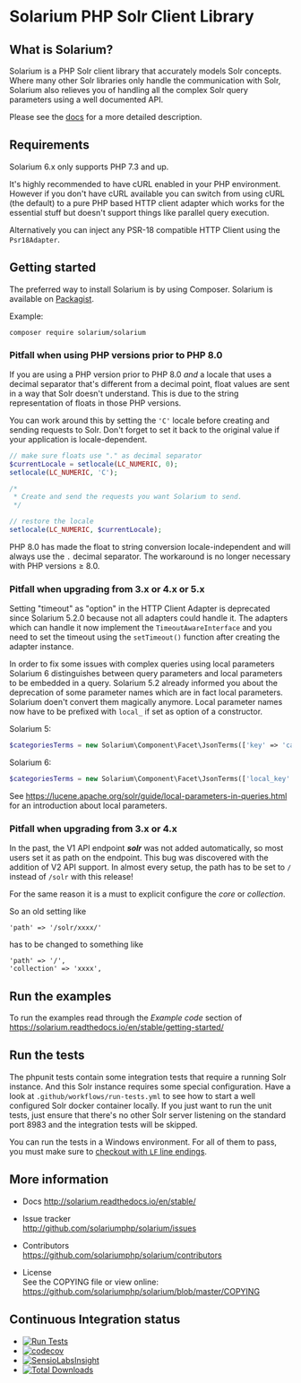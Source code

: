 # Solarium PHP Solr Client Library

## What is Solarium?

Solarium is a PHP Solr client library that accurately models Solr concepts. Where many other Solr libraries only handle
the communication with Solr, Solarium also relieves you of handling all the complex Solr query parameters using a
well documented API.

Please see the [docs](http://solarium.readthedocs.io/en/stable/) for a more detailed description.

## Requirements

Solarium 6.x only supports PHP 7.3 and up.

It's highly recommended to have cURL enabled in your PHP environment. However if you don't have cURL available you can
switch from using cURL (the default) to a pure PHP based HTTP client adapter which works for the essential stuff but
doesn't support things like parallel query execution.

Alternatively you can inject any PSR-18 compatible HTTP Client using the `Psr18Adapter`.

## Getting started

The preferred way to install Solarium is by using Composer. Solarium is available on
[Packagist](https://packagist.org/packages/solarium/solarium).

Example:
```
composer require solarium/solarium
```

### Pitfall when using PHP versions prior to PHP 8.0

If you are using a PHP version prior to PHP 8.0 *and* a locale that uses a decimal separator that's different
from a decimal point, float values are sent in a way that Solr doesn't understand. This is due to the string
representation of floats in those PHP versions.

You can work around this by setting the `'C'` locale before creating and sending requests to Solr. Don't forget
to set it back to the original value if your application is locale-dependent.

```php
// make sure floats use "." as decimal separator
$currentLocale = setlocale(LC_NUMERIC, 0);
setlocale(LC_NUMERIC, 'C');

/*
 * Create and send the requests you want Solarium to send.
 */

// restore the locale
setlocale(LC_NUMERIC, $currentLocale);
```

PHP 8.0 has made the float to string conversion locale-independent and will always use the `.` decimal separator.
The workaround is no longer necessary with PHP versions ≥ 8.0.

### Pitfall when upgrading from 3.x or 4.x or 5.x

Setting "timeout" as "option" in the HTTP Client Adapter is deprecated since Solarium 5.2.0 because not all adapters
could handle it. The adapters which can handle it now implement the `TimeoutAwareInterface` and you need to set the
timeout using the `setTimeout()` function after creating the adapter instance.

In order to fix some issues with complex queries using local parameters Solarium 6 distinguishes between query parameters
and local parameters to be embedded in a query. Solarium 5.2 already informed you about the deprecation of some
parameter names which are in fact local parameters. Solarium doen't convert them magically anymore.
Local parameter names now have to be prefixed with `local_` if set as option of a constructor.

Solarium 5:
```php
$categoriesTerms = new Solarium\Component\Facet\JsonTerms(['key' => 'categories', 'field' => 'cat', 'limit'=>4,'numBuckets'=>true]);
```

Solarium 6:
```php
$categoriesTerms = new Solarium\Component\Facet\JsonTerms(['local_key' => 'categories', 'field' => 'cat', 'limit'=>4,'numBuckets'=>true]);
```

See https://lucene.apache.org/solr/guide/local-parameters-in-queries.html for an introduction about local parameters.


### Pitfall when upgrading from 3.x or 4.x

In the past, the V1 API endpoint **_solr_** was not added automatically, so most users set it as path on the endpoint.
This bug was discovered with the addition of V2 API support. In almost every setup, the path has to be set to `/`
instead of `/solr` with this release!

For the same reason it is a must to explicit configure the _core_ or _collection_.

So an old setting like
```
'path' => '/solr/xxxx/'
```
has to be changed to something like
```
'path' => '/',
'collection' => 'xxxx',
```

## Run the examples

To run the examples read through the _Example code_ section of
https://solarium.readthedocs.io/en/stable/getting-started/

## Run the tests

The phpunit tests contain some integration tests that require a running Solr instance. And this Solr instance requires
some special configuration.
Have a look at `.github/workflows/run-tests.yml` to see how to start a well configured Solr docker container locally.
If you just want to run the unit tests, just ensure that there's no other Solr server listening on the standard port
8983 and the integration tests will be skipped.

You can run the tests in a Windows environment. For all of them to pass, you must make sure to
[checkout with `LF` line endings](https://docs.github.com/en/github/using-git/configuring-git-to-handle-line-endings).

## More information

* Docs
  http://solarium.readthedocs.io/en/stable/

* Issue tracker   
  http://github.com/solariumphp/solarium/issues

* Contributors    
  https://github.com/solariumphp/solarium/contributors

* License   
  See the COPYING file or view online:  
  https://github.com/solariumphp/solarium/blob/master/COPYING

## Continuous Integration status

* [![Run Tests](https://github.com/solariumphp/solarium/workflows/Run%20Tests/badge.svg)](https://github.com/solariumphp/solarium/actions)
* [![codecov](https://codecov.io/gh/solariumphp/solarium/branch/master/graph/badge.svg)](https://codecov.io/gh/solariumphp/solarium)
* [![SensioLabsInsight](https://insight.sensiolabs.com/projects/292e29f7-10a9-4685-b9ac-37925ebef9ae/small.png)](https://insight.sensiolabs.com/projects/292e29f7-10a9-4685-b9ac-37925ebef9ae)
* [![Total Downloads](https://poser.pugx.org/solarium/solarium/downloads.svg)](https://packagist.org/packages/solarium/solarium)


